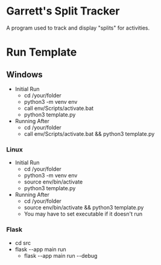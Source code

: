 # Garrett's Split Tracker

 A program used to track and display "splits" for activities.

# Run Template

## Windows

- Initial Run
  - cd /your/folder
  - python3 -m venv env
  - call env/Scripts/activate.bat
  - python3 template.py
- Running After
  - cd /your/folder
  - call env/Scripts/activate.bat && python3 template.py

### Linux

- Initial Run
  - cd /your/folder
  - python3 -m venv env
  - source env/bin/activate
  - python3 template.py
- Running After
  - cd /your/folder
  - source env/bin/activate && python3 template.py
  - You may have to set executable if it doesn't run

### Flask

- cd src
- flask --app main run
  - flask --app main run --debug
